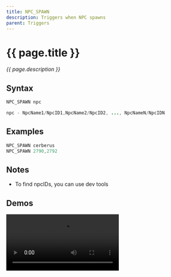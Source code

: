 ```yaml
---
title: NPC_SPAWN
description: Triggers when NPC spawns
parent: Triggers
---
```


# {{ page.title }}

_{{ page.description }}_

## Syntax

```java
NPC_SPAWN npc 

npc - NpcName1/NpcID1,NpcName2/NpcID2, ..., NpcNameN/NpcIDN
```

## Examples

```java
NPC_SPAWN cerberus
NPC_SPAWN 2790,2792
```

## Notes

- To find npcIDs, you can use dev tools

## Demos

![](https://i.imgur.com/2USp9oo.mp4)

